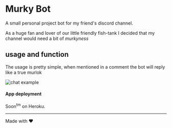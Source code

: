 # Murky Bot
A small personal project bot for my friend's discord channel.


As a huge fan and lover of our little friendly fish-tank I decided that my channel would need a bit of *murkyness*

## usage and function
The usage is pretty simple, when mentioned in a comment the bot will reply like a true murlok

![chat example](http://i.imgur.com/NzhpAHK.png)

#### App deployment
Soon<sup>tm</sup> on Heroku.

---
Made with :heart:
